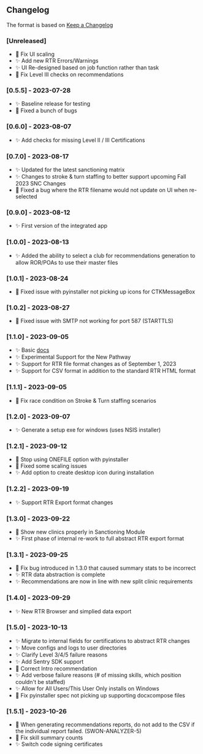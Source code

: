 ## Changelog

The format is based on [Keep a Changelog](https://keepachangelog.com/en/1.0.0/)

### [Unreleased]
- :bug: Fix UI scaling
- :sparkles: Add new RTR Errors/Warnings
- :sparkles: UI Re-designed based on job function rather than task
- :bug: Fix Level III checks on recommendations


### [0.5.5] - 2023-07-28
- :sparkles: Baseline release for testing
- :bug: Fixed a bunch of bugs

### [0.6.0] - 2023-08-07
- :sparkles: Add checks for missing Level II / III Certifications

### [0.7.0] - 2023-08-17
- :sparkles: Updated for the latest sanctioning matrix
- :sparkles: Changes to stroke & turn staffing to better support upcoming Fall 2023 SNC Changes
- :bug: Fixed a bug where the RTR filename would not update on UI when re-selected

### [0.9.0] - 2023-08-12
- :sparkles: First version of the integrated app

### [1.0.0] - 2023-08-13
- :sparkles: Added the ability to select a club for recommendations generation to allow ROR/POAs to use their master files

### [1.0.1] - 2023-08-24
- :bug: Fixed issue with pyinstaller not picking up icons for CTKMessageBox

### [1.0.2] - 2023-08-27
- :bug: Fixed issue with SMTP not working for port 587 (STARTTLS)

### [1.1.0] - 2023-09-05
- :sparkles: Basic [docs](http://SWON-Analyzer.readthedocs.io/)
- :sparkles: Experimental Support for the New Pathway
- :sparkles: Support for RTR file format changes as of September 1, 2023
- :sparkles: Support for CSV format in addition to the standard RTR HTML format

### [1.1.1] - 2023-09-05
- :bug: Fix race condition on Stroke & Turn staffing scenarios

### [1.2.0] - 2023-09-07
- :sparkles: Generate a setup exe for windows (uses NSIS installer)


### [1.2.1] - 2023-09-12
- :bug: Stop using ONEFILE option with pyinstaller
- :bug: Fixed some scaling issues
- :sparkles: Add option to create desktop icon during installation

### [1.2.2] - 2023-09-19
- :sparkles: Support RTR Export format changes

### [1.3.0] - 2023-09-22
- :bug: Show new clinics properly in Sanctioning Module
- :sparkles: First phase of internal re-work to full abstract RTR export format

### [1.3.1] - 2023-09-25
- :bug: Fix bug introduced in 1.3.0 that caused summary stats to be incorrect
- :sparkles: RTR data abstraction is complete
- :sparkles: Recommendations are now in line with new split clinic requirements

### [1.4.0] - 2023-09-29
- :sparkles: New RTR Browser and simplied data export

### [1.5.0] - 2023-10-13

- :sparkles: Migrate to internal fields for certifications to abstract RTR changes
- :sparkles: Move configs and logs to user directories
- :sparkles: Clarify Level 3/4/5 failure reasons
- :sparkles: Add Sentry SDK support
- :bug: Correct Intro recommendation
- :sparkles: Add verbose failure reasons (# of missing skills, which position couldn't be staffed)
- :sparkles: Allow for All Users/This User Only installs on Windows
- :bug: Fix pyinstaller spec not picking up supporting docxcompose files

### [1.5.1] - 2023-10-26
- :bug: When generating recommendations reports, do not add to the CSV if the individual report failed. (SWON-ANALYZER-5)
- :bug: Fix skill summary counts
- :sparkles: Switch code signing certificates
